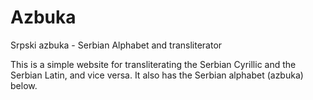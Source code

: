 # Azbuka
Srpski azbuka - Serbian Alphabet and transliterator

This is a simple website for transliterating the Serbian Cyrillic and the Serbian Latin, and vice versa. It also has the Serbian alphabet (azbuka) below.
